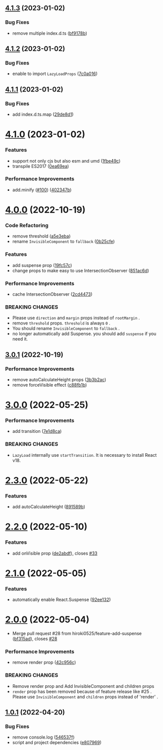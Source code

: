 ## [4.1.3](https://github.com/hiroki0525/react-dom-lazyload-component/compare/v4.1.2...v4.1.3) (2023-01-02)


### Bug Fixes

* remove multiple index.d.ts ([bf9178b](https://github.com/hiroki0525/react-dom-lazyload-component/commit/bf9178bbed9b238e9ea3a9b5195f77fadcad6675))

## [4.1.2](https://github.com/hiroki0525/react-dom-lazyload-component/compare/v4.1.1...v4.1.2) (2023-01-02)


### Bug Fixes

* enable to import `LazyLoadProps` ([7c0a016](https://github.com/hiroki0525/react-dom-lazyload-component/commit/7c0a0160280cf2b69932fdc1cccc7de105650052))

## [4.1.1](https://github.com/hiroki0525/react-dom-lazyload-component/compare/v4.1.0...v4.1.1) (2023-01-02)


### Bug Fixes

* add index.d.ts.map ([29de8d1](https://github.com/hiroki0525/react-dom-lazyload-component/commit/29de8d1d8e1dee90e8ce41fe27a15de5bfe15c45))

# [4.1.0](https://github.com/hiroki0525/react-dom-lazyload-component/compare/v4.0.0...v4.1.0) (2023-01-02)


### Features

* support not only cjs but also esm and umd ([1fbe49c](https://github.com/hiroki0525/react-dom-lazyload-component/commit/1fbe49c050d24f22a52185898ac4de0df33818e1))
* transpile ES2017 ([0ea69ea](https://github.com/hiroki0525/react-dom-lazyload-component/commit/0ea69ea5e3ea2d8f0594731d5559f2eda4eb5b84))


### Performance Improvements

* add.minify ([#100](https://github.com/hiroki0525/react-dom-lazyload-component/issues/100)) ([402347b](https://github.com/hiroki0525/react-dom-lazyload-component/commit/402347bc3bf1f1e19701d462ddd0bd762a49d93d))

# [4.0.0](https://github.com/hiroki0525/react-dom-lazyload-component/compare/v3.0.1...v4.0.0) (2022-10-19)


### Code Refactoring

* remove threshold ([a5e3eba](https://github.com/hiroki0525/react-dom-lazyload-component/commit/a5e3ebaa0d042f13031860a6a019b5d2be9a15ab))
* rename `InvisibleComponent` to `fallback` ([0b25cfe](https://github.com/hiroki0525/react-dom-lazyload-component/commit/0b25cfeeeb290560673f44abb3cc3091a031da9b))


### Features

* add suspense prop ([19fc57c](https://github.com/hiroki0525/react-dom-lazyload-component/commit/19fc57cefe018bfc0921ebc7ce13d848701edadc))
* change props to make easy to use IntersectionObserver ([851ac6d](https://github.com/hiroki0525/react-dom-lazyload-component/commit/851ac6d2c9b579d362220ddddc83353f217daf13))


### Performance Improvements

* cache IntersectionObserver ([2cd4473](https://github.com/hiroki0525/react-dom-lazyload-component/commit/2cd447317144a0c9b9fa6ac8060abd5c7d092158))


### BREAKING CHANGES

* Please use `direction` and `margin` props instead of `rootMargin` .
* remove `threshold` props. `threshold` is always `0` .
* You should rename `InvisibleComponent` to `fallback` .
* no longer automatically add Suspense. you should add `suspense` if you need it.

## [3.0.1](https://github.com/hiroki0525/react-dom-lazyload-component/compare/v3.0.0...v3.0.1) (2022-10-19)


### Performance Improvements

* remove autoCalculateHeight props ([3b3b2ac](https://github.com/hiroki0525/react-dom-lazyload-component/commit/3b3b2ac8d1929cfa31c6bdca1a2a80273d4bdff6))
* remove forceVisible effect ([c88fb1b](https://github.com/hiroki0525/react-dom-lazyload-component/commit/c88fb1bb4c0f9ba0cf4fa0f331705b4a880f5098))

# [3.0.0](https://github.com/hiroki0525/react-dom-lazyload-component/compare/v2.3.0...v3.0.0) (2022-05-25)


### Performance Improvements

* add transition ([7e1d8ca](https://github.com/hiroki0525/react-dom-lazyload-component/commit/7e1d8ca02d9110108af87367d4f89ae583dd7b42))


### BREAKING CHANGES

* `LazyLoad` internally use `startTransition`. It is necessary to install React v18.

# [2.3.0](https://github.com/hiroki0525/react-dom-lazyload-component/compare/v2.2.0...v2.3.0) (2022-05-22)


### Features

* add autoCalculateHeight ([891589b](https://github.com/hiroki0525/react-dom-lazyload-component/commit/891589bab7010f65a1276b4af21dff57902c5d7a))

# [2.2.0](https://github.com/hiroki0525/react-dom-lazyload-component/compare/v2.1.0...v2.2.0) (2022-05-10)


### Features

* add onVisible prop ([de2abdf](https://github.com/hiroki0525/react-dom-lazyload-component/commit/de2abdfa809ae3cbbd8b27c71a6d41bc2dbc90dd)), closes [#33](https://github.com/hiroki0525/react-dom-lazyload-component/issues/33)

# [2.1.0](https://github.com/hiroki0525/react-dom-lazyload-component/compare/v2.0.0...v2.1.0) (2022-05-05)


### Features

* automatically enable React.Suspense ([92ee132](https://github.com/hiroki0525/react-dom-lazyload-component/commit/92ee13261f356170ddebc02dab6471d11d8bc670))

# [2.0.0](https://github.com/hiroki0525/react-dom-lazyload-component/compare/v1.0.1...v2.0.0) (2022-05-04)


* Merge pull request #28 from hiroki0525/feature-add-suspense ([bf315ad](https://github.com/hiroki0525/react-dom-lazyload-component/commit/bf315ad7a86470ced0ca6c5eacb7ddfdbe34ac98)), closes [#28](https://github.com/hiroki0525/react-dom-lazyload-component/issues/28)


### Performance Improvements

* remove render prop ([42c956c](https://github.com/hiroki0525/react-dom-lazyload-component/commit/42c956c8145b1c780c75a7986ec3f1433a1a0c35))


### BREAKING CHANGES

* Remove render prop and Add InvisibleComponent and children props
* `render` prop has been removed because of feature release like #25 .
Please use `InvisibleComponent` and `children` props instead of 'render' .

## [1.0.1](https://github.com/hiroki0525/react-dom-lazyload-component/compare/v1.0.0...v1.0.1) (2022-04-20)


### Bug Fixes

* remove console.log ([546537f](https://github.com/hiroki0525/react-dom-lazyload-component/commit/546537f432395a18c6ffbcfd4b8cf07c5ad7e93a))
* script and project dependencies ([e807969](https://github.com/hiroki0525/react-dom-lazyload-component/commit/e8079698d0f0f81037080c0e50bc6b247f29c641))
